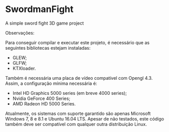 # SwordmanFight
A simple sword fight 3D game project

Observações:

Para conseguir compilar e executar este projeto, é necessário que
as seguintes bibliotecas estejam instaladas:
- GLEW;
- GLFW;
- KTXloader.

Também é necessária uma placa de vídeo compatível com Opengl 4.3.
Assim, a configuração mínima necessária é:
- Intel HD Graphics 5000 series (em breve 4000 series);
- Nvidia GeForce 400 Series;
- AMD Radeon HD 5000 Series.

Atualmente, os sistemas com suporte garantido são apenas Microsoft 
Windows 7, 8 e 8.1 e Ubuntu 16.04 LTS. Apesar de não testados, este 
código também deve ser compatível com qualquer outra distribuição Linux.
